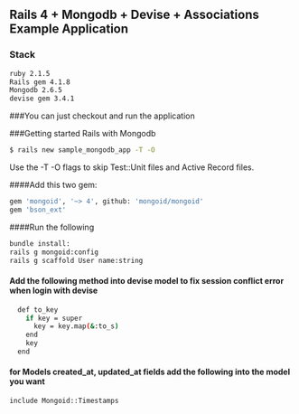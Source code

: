 ## Rails 4 + Mongodb + Devise + Associations Example Application

### Stack
```sh
ruby 2.1.5
Rails gem 4.1.8
Mongodb 2.6.5
devise gem 3.4.1
```

###You can just checkout and run the application

###Getting started Rails with Mongodb

```sh
$ rails new sample_mongodb_app -T -O
```

Use the -T -O flags to skip Test::Unit files and Active Record files.

####Add this two gem:
```sh
gem 'mongoid', '~> 4', github: 'mongoid/mongoid'
gem 'bson_ext'
```

####Run the following
```sh
bundle install:
rails g mongoid:config
rails g scaffold User name:string
```
#### Add the following method into devise model to fix session conflict error when login with devise
```sh
  def to_key
    if key = super
      key = key.map(&:to_s)
    end
    key
  end
```

#### for Models created_at, updated_at fields add the following into the model you want
```sh
include Mongoid::Timestamps
```